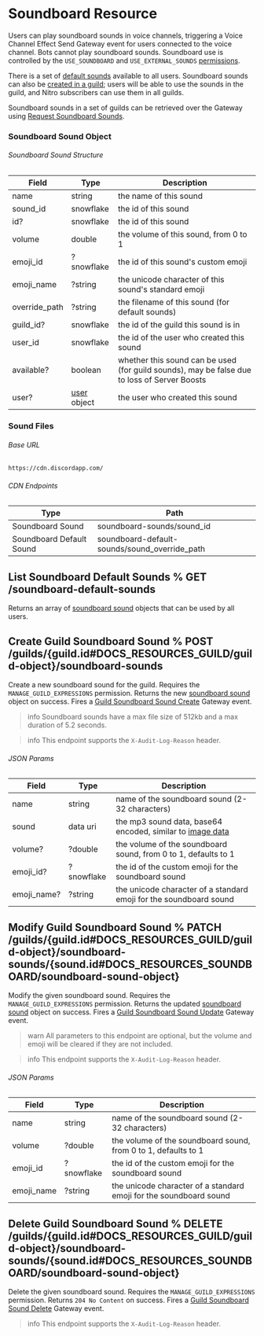 # Soundboard Resource

Users can play soundboard sounds in voice channels, triggering a Voice Channel Effect Send Gateway event for users connected to the voice channel. Bots cannot play soundboard sounds. Soundboard use is controlled by the `USE_SOUNDBOARD` and `USE_EXTERNAL_SOUNDS` [permissions](#DOCS_TOPICS_PERMISSIONS).

There is a set of [default sounds](#DOCS_RESOURCES_SOUNDBOARD/list-soundboard-default-sounds) available to all users. Soundboard sounds can also be [created in a guild](#DOCS_RESOURCES_SOUNDBOARD/create-guild-soundboard-sound); users will be able to use the sounds in the guild, and Nitro subscribers can use them in all guilds.

Soundboard sounds in a set of guilds can be retrieved over the Gateway using [Request Soundboard Sounds](#DOCS_TOPICS_GATEWAY_EVENTS/request-soundboard-sounds).

### Soundboard Sound Object

###### Soundboard Sound Structure

| Field         | Type                                            | Description                                                                                  |
|---------------|-------------------------------------------------|----------------------------------------------------------------------------------------------|
| name          | string                                          | the name of this sound                                                                       |
| sound_id      | snowflake                                       | the id of this sound                                                                         |
| id?           | snowflake                                       | the id of this sound                                                                         |
| volume        | double                                          | the volume of this sound, from 0 to 1                                                        |
| emoji_id      | ?snowflake                                      | the id of this sound's custom emoji                                                          |
| emoji_name    | ?string                                         | the unicode character of this sound's standard emoji                                         |
| override_path | ?string                                         | the filename of this sound (for default sounds)                                              |
| guild_id?     | snowflake                                       | the id of the guild this sound is in                                                         |
| user_id       | snowflake                                       | the id of the user who created this sound                                                    |
| available?    | boolean                                         | whether this sound can be used (for guild sounds), may be false due to loss of Server Boosts |
| user?         | [user](#DOCS_RESOURCES_USER/user-object) object | the user who created this sound                                                              |

### Sound Files

###### Base URL

```
https://cdn.discordapp.com/
```

###### CDN Endpoints

| Type                     | Path                                          |
|--------------------------|-----------------------------------------------|
| Soundboard Sound         | soundboard-sounds/sound_id                    |
| Soundboard Default Sound | soundboard-default-sounds/sound_override_path |

## List Soundboard Default Sounds % GET /soundboard-default-sounds

Returns an array of [soundboard sound](#DOCS_RESOURCES_SOUNDBOARD/soundboard-sound-object) objects that can be used by all users.

## Create Guild Soundboard Sound % POST /guilds/{guild.id#DOCS_RESOURCES_GUILD/guild-object}/soundboard-sounds

Create a new soundboard sound for the guild. Requires the `MANAGE_GUILD_EXPRESSIONS` permission. Returns the new [soundboard sound](#DOCS_RESOURCES_SOUNDBOARD/soundboard-sound-object) object on success. Fires a [Guild Soundboard Sound Create](#DOCS_TOPICS_GATEWAY_EVENTS/guild-soundboard-sound-create) Gateway event.

> info
> Soundboard sounds have a max file size of 512kb and a max duration of 5.2 seconds.

> info
> This endpoint supports the `X-Audit-Log-Reason` header.

###### JSON Params

| Field       | Type       | Description                                                                             |
|-------------|------------|-----------------------------------------------------------------------------------------|
| name        | string     | name of the soundboard sound (2-32 characters)                                          |
| sound       | data uri   | the mp3 sound data, base64 encoded, similar to [image data](#DOCS_REFERENCE/image-data) |
| volume?     | ?double    | the volume of the soundboard sound, from 0 to 1, defaults to 1                          |
| emoji_id?   | ?snowflake | the id of the custom emoji for the soundboard sound                                     |
| emoji_name? | ?string    | the unicode character of a standard emoji for the soundboard sound                      |

## Modify Guild Soundboard Sound % PATCH /guilds/{guild.id#DOCS_RESOURCES_GUILD/guild-object}/soundboard-sounds/{sound.id#DOCS_RESOURCES_SOUNDBOARD/soundboard-sound-object}

Modify the given soundboard sound. Requires the `MANAGE_GUILD_EXPRESSIONS` permission. Returns the updated [soundboard sound](#DOCS_RESOURCES_SOUNDBOARD/soundboard-sound-object) object on success. Fires a [Guild Soundboard Sound Update](#DOCS_TOPICS_GATEWAY_EVENTS/guild-soundboard-sound-update) Gateway event.

> warn
> All parameters to this endpoint are optional, but the volume and emoji will be cleared if they are not included.

> info
> This endpoint supports the `X-Audit-Log-Reason` header.

###### JSON Params

| Field      | Type       | Description                                                        |
|------------|------------|--------------------------------------------------------------------|
| name       | string     | name of the soundboard sound (2-32 characters)                     |
| volume     | ?double    | the volume of the soundboard sound, from 0 to 1, defaults to 1     |
| emoji_id   | ?snowflake | the id of the custom emoji for the soundboard sound                |
| emoji_name | ?string    | the unicode character of a standard emoji for the soundboard sound |

## Delete Guild Soundboard Sound % DELETE /guilds/{guild.id#DOCS_RESOURCES_GUILD/guild-object}/soundboard-sounds/{sound.id#DOCS_RESOURCES_SOUNDBOARD/soundboard-sound-object}

Delete the given soundboard sound. Requires the `MANAGE_GUILD_EXPRESSIONS` permission. Returns `204 No Content` on success. Fires a [Guild Soundboard Sound Delete](#DOCS_TOPICS_GATEWAY_EVENTS/guild-soundboard-sound-delete) Gateway event.

> info
> This endpoint supports the `X-Audit-Log-Reason` header.
